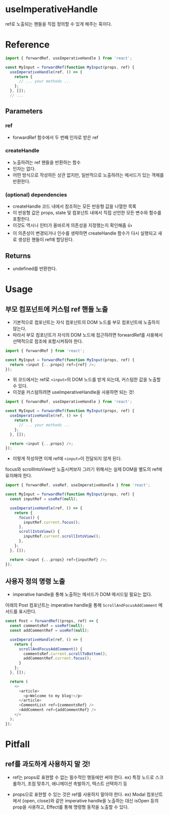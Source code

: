 # useImperativeHandle

ref로 노출되는 핸들을 직접 정의할 수 있게 해주는 훅이다.

# Reference

```js
import { forwardRef, useImperativeHandle } from 'react';

const MyInput = forwardRef(function MyInput(props, ref) {
  useImperativeHandle(ref, () => {
    return {
      // ... your methods ...
    };
  }, []);
  // ...
```

## Parameters

### ref
- forwardRef 함수에서 두 번째 인자로 받은 ref

### createHandle
- 노출하려는 ref 핸들을 반환하는 함수
- 인자는 없다.
- 어떤 방식으로 작성하든 상관 없지만, 일반적으로 노출하려는 메서드가 있는 객체를 반환한다.

### (optional) dependencies
- createHandle 코드 내에서 참조하는 모든 반응형 값을 나열한 목록
- 이 반응형 값은 props, state 및 컴포넌트 내에서 직접 선언한 모든 변수와 함수를 포함한다.
- 이것도 역시나 린터가 올바르게 의존성을 지정했는지 확인해줌 👍
- 이 의존성이 변경되거나 인수를 생략하면 createHandle 함수가 다시 실행되고 새로 생성된 핸들이 ref에 할당된다.

## Returns
- undefined를 반환한다.

# Usage
## 부모 컴포넌트에 커스텀 ref 핸들 노출

- 기본적으로 컴포넌트는 자식 컴포넌트의 DOM 노드를 부모 컴포넌트에 노출하지 않는다.
- 따라서 부모 컴포넌트가 자식의 DOM 노드에 접근하려면 forwardRef를 사용해서 선택적으로 참조에 포함시켜줘야 한다.

```js
import { forwardRef } from 'react';

const MyInput = forwardRef(function MyInput(props, ref) {
  return <input {...props} ref={ref} />;
});
```

- 위 코드에서는 ref로 `<input>`의 DOM 노드를 받게 되는데, 커스텀한 값을 노출할 수 있다.
- 이것을 커스텀하려면 useImperativeHandle을 사용하면 되는 것!

```js
import { forwardRef, useImperativeHandle } from 'react';

const MyInput = forwardRef(function MyInput(props, ref) {
  useImperativeHandle(ref, () => {
    return {
      // ... your methods ...
    };
  }, []);

  return <input {...props} />;
});
```

- 이렇게 작성하면 이제 ref에 `<input>`이 전달되지 않게 된다.

focus와 scrollIntoView만 노출시켜보자
그러기 위해서는 실제 DOM을 별도의 ref에 유지해야 한다.

```js
import { forwardRef, useRef, useImperativeHandle } from 'react';

const MyInput = forwardRef(function MyInput(props, ref) {
  const inputRef = useRef(null);

  useImperativeHandle(ref, () => {
    return {
      focus() {
        inputRef.current.focus();
      },
      scrollIntoView() {
        inputRef.current.scrollIntoView();
      },
    };
  }, []);

  return <input {...props} ref={inputRef} />;
});
```

## 사용자 정의 명령 노출

- imperative handle을 통해 노출하는 메서드가 DOM 메서드일 필요는 없다.

아래의 Post 컴포넌트는 imperative handle을 통해 `ScrollAndFocusAddComment` 메서드를 표시한다.

```js
const Post = forwardRef((props, ref) => {
  const commentsRef = useRef(null);
  const addCommentRef = useRef(null);

  useImperativeHandle(ref, () => {
    return {
      scrollAndFocusAddComment() {
        commentsRef.current.scrollToBottom();
        addCommentRef.current.focus();
      }
    };
  }, []);

  return (
    <>
      <article>
        <p>Welcome to my blog!</p>
      </article>
      <CommentList ref={commentsRef} />
      <AddComment ref={addCommentRef} />
    </>
  );
});
```

# Pitfall
## ref를 과도하게 사용하지 말 것!
- ref는 props로 표현할 수 없는 필수적인 행동에만 써야 한다.
ex) 특정 노드로 스크롤하기, 초점 맞추기, 애니메이션 촉발하기, 텍스트 선택하기 등

- props으로 표현할 수 있는 것은 ref를 사용하지 말아야 한다.
ex) Modal 컴포넌트에서 {open, close}와 같은 imperative handle을 노출하는 대신 isOpen 등의 prop을 사용하고, Effect를 통해 명령형 동작을 노출할 수 있다.

